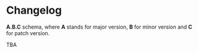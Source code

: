 # Changelog

**A.B.C** schema, where **A** stands for major version, **B** for minor version
and **C** for patch version.

TBA
